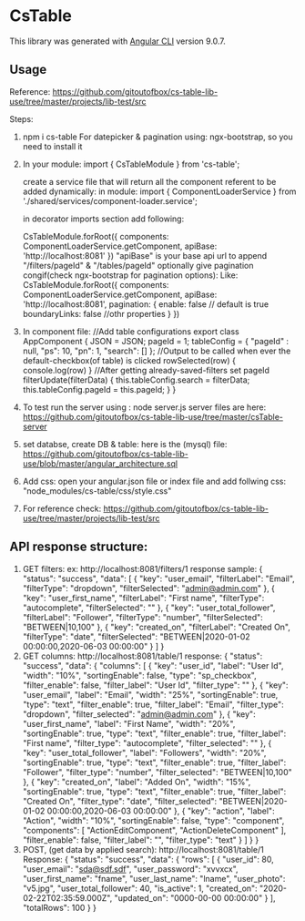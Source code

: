 # CsTable

This library was generated with [Angular CLI](https://github.com/angular/angular-cli) version 9.0.7.

## Usage
Reference: https://github.com/gitoutofbox/cs-table-lib-use/tree/master/projects/lib-test/src

Steps:
1. npm i cs-table
    For datepicker & pagination using: ngx-bootstrap, so you need to install it

2. In your module:
    import { CsTableModule } from 'cs-table';

    create a service file that will return all the component referent to be added dynamically:
    in module:
    import { ComponentLoaderService } from './shared/services/component-loader.service';


    in decorator imports section add following:

    CsTableModule.forRoot({
      components: ComponentLoaderService.getComponent,
      apiBase: 'http://localhost:8081'
    })
    "apiBase" is your base api url to append "/filters/pageId" & "/tables/pageId"
    optionally give pagination congif(check ngx-bootstrap for pagination options):
    Like:
    CsTableModule.forRoot({
      components: ComponentLoaderService.getComponent,
      apiBase: 'http://localhost:8081',
      pagination: {
        enable: false // default is true
        boundaryLinks: false
        //othr properties
      }
    })

3. In component file:
    //Add table configurations
    export class AppComponent {
    JSON = JSON;
    pageId = 1;
    tableConfig = {
        "pageId" : null,
        "ps": 10,
        "pn": 1,
        "search": [] 
    };
    //Output to be called when ever the default-checkbox(of table) is clicked 
    rowSelected(row) {
        console.log(row)
    }
    //After getting already-saved-filters set pageId
    filterUpdate(filterData) {
        this.tableConfig.search = filterData;
        this.tableConfig.pageId = this.pageId;
    }
    }

4. To test run the server using : node server.js
    server files are here: https://github.com/gitoutofbox/cs-table-lib-use/tree/master/csTable-server

5. set databse, create DB & table:
    here is the (mysql) file: https://github.com/gitoutofbox/cs-table-lib-use/blob/master/angular_architecture.sql

6. Add css: open your angular.json file or index file and add follwing css:
    "node_modules/cs-table/css/style.css"
    
7. For reference check:  https://github.com/gitoutofbox/cs-table-lib-use/tree/master/projects/lib-test/src

## API response structure:
1. GET filters: ex:  http://localhost:8081/filters/1
    response sample:
    {
    "status": "success",
    "data": [
        {
            "key": "user_email",
            "filterLabel": "Email",
            "filterType": "dropdown",
            "filterSelected": "admin@admin.com"
        },
        {
            "key": "user_first_name",
            "filterLabel": "First name",
            "filterType": "autocomplete",
            "filterSelected": ""
        },
        {
            "key": "user_total_follower",
            "filterLabel": "Follower",
            "filterType": "number",
            "filterSelected": "BETWEEN|10,100"
        },
        {
            "key": "created_on",
            "filterLabel": "Created On",
            "filterType": "date",
            "filterSelected": "BETWEEN|2020-01-02 00:00:00,2020-06-03 00:00:00"
        }
    ]
}
2. GET columns: http://localhost:8081/table/1
    response:
    {
    "status": "success",
    "data": {
        "columns": [
            {
                "key": "user_id",
                "label": "User Id",
                "width": "10%",
                "sortingEnable": false,
                "type": "sp_checkbox",
                "filter_enable": false,
                "filter_label": "User Id",
                "filter_type": ""
            },
            {
                "key": "user_email",
                "label": "Email",
                "width": "25%",
                "sortingEnable": true,
                "type": "text",
                "filter_enable": true,
                "filter_label": "Email",
                "filter_type": "dropdown",
                "filter_selected": "admin@admin.com"
            },
            {
                "key": "user_first_name",
                "label": "First Name",
                "width": "20%",
                "sortingEnable": true,
                "type": "text",
                "filter_enable": true,
                "filter_label": "First name",
                "filter_type": "autocomplete",
                "filter_selected": ""
            },
            {
                "key": "user_total_follower",
                "label": "Followers",
                "width": "20%",
                "sortingEnable": true,
                "type": "text",
                "filter_enable": true,
                "filter_label": "Follower",
                "filter_type": "number",
                "filter_selected": "BETWEEN|10,100"
            },
            {
                "key": "created_on",
                "label": "Added On",
                "width": "15%",
                "sortingEnable": true,
                "type": "text",
                "filter_enable": true,
                "filter_label": "Created On",
                "filter_type": "date",
                "filter_selected": "BETWEEN|2020-01-02 00:00:00,2020-06-03 00:00:00"
            },
            {
                "key": "action",
                "label": "Action",
                "width": "10%",
                "sortingEnable": false,
                "type": "component",
                "components": [
                    "ActionEditComponent",
                    "ActionDeleteComponent"
                ],
                "filter_enable": false,
                "filter_label": "",
                "filter_type": "text"
            }
        ]
    }
}
3. POST, (get data by applied search): http://localhost:8081/table/1
Response:
{
    "status": "success",
    "data": {
        "rows": [
            {
                "user_id": 80,
                "user_email": "sda@sdf.sdf",
                "user_password": "xvvxcx",
                "user_first_name": "fname",
                "user_last_name": "lname",
                "user_photo": "v5.jpg",
                "user_total_follower": 40,
                "is_active": 1,
                "created_on": "2020-02-22T02:35:59.000Z",
                "updated_on": "0000-00-00 00:00:00"
            }
        ],
        "totalRows": 100
    }
}
